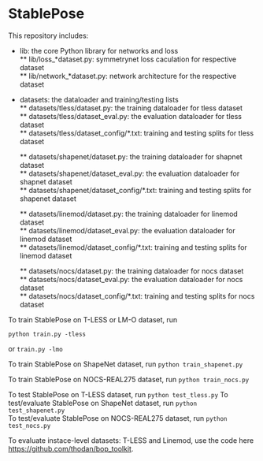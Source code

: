 # StablePose

This repository includes:  
* lib: the core Python library for networks and loss  
  ** lib/loss_*dataset.py: symmetrynet loss caculation for respective dataset  
  ** lib/network_*dataset.py: network architecture for the respective dataset  

* datasets: the dataloader and training/testing lists  
  ** datasets/tless/dataset.py: the training dataloader for tless dataset  
  ** datasets/tless/dataset_eval.py: the evaluation dataloader for tless dataset  
  ** datasets/tless/dataset_config/*.txt: training and testing splits for tless dataset

  ** datasets/shapenet/dataset.py: the training dataloader for shapnet dataset  
  ** datasets/shapenet/dataset_eval.py: the evaluation dataloader for shapnet dataset  
  ** datasets/shapenet/dataset_config/*.txt: training and testing splits for shapenet dataset 

  ** datasets/linemod/dataset.py: the training dataloader for linemod dataset  
  ** datasets/linemod/dataset_eval.py: the evaluation dataloader for linemod dataset  
  ** datasets/linemod/dataset_config/*.txt: training and testing splits for linemod dataset

  ** datasets/nocs/dataset.py: the training dataloader for nocs dataset  
  ** datasets/nocs/dataset_eval.py: the evaluation dataloader for nocs dataset  
  ** datasets/nocs/dataset_config/*.txt: training and testing splits for nocs dataset

To train StablePose on T-LESS or LM-O dataset, run
```
python train.py -tless
```
or 
```train.py -lmo```

To train StablePose on ShapeNet dataset, run 
```python train_shapenet.py```

To train StablePose on NOCS-REAL275 dataset, run 
```python train_nocs.py```

To test StablePose on T-LESS dataset, run 
```python test_tless.py``` 
To test/evaluate StablePose on ShapeNet dataset, run 
```python test_shapenet.py```   
To test/evaluate StablePose on NOCS-REAL275 dataset, run 
```python test_nocs.py```


To evaluate instace-level datasets: T-LESS and Linemod, use the code here https://github.com/thodan/bop_toolkit.  
